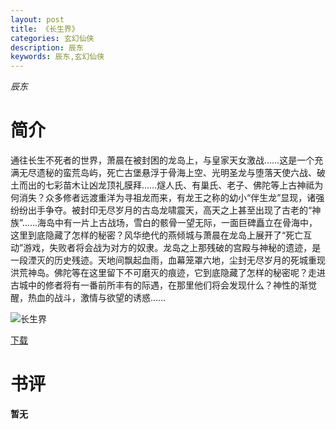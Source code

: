 ```yaml
---
layout: post
title: 《长生界》
categories: 玄幻仙侠
description: 辰东
keywords: 辰东,玄幻仙侠
---
```

*辰东*
# 简介
通往长生不死者的世界，萧晨在被封困的龙岛上，与皇家天女激战……这是一个充满无尽遗秘的蛮荒岛屿，死亡古堡悬浮于骨海上空、光明圣龙与堕落天使六战、破土而出的七彩苗木让凶龙顶礼膜拜……燧人氏、有巢氏、老子、佛陀等上古神祗为何消失？众多修者远渡重洋为寻祖龙而来，有龙王之称的幼小“伴生龙”显现，诸强纷纷出手争夺。被封印无尽岁月的古岛龙啸震天，高天之上甚至出现了古老的“神族”……海岛中有一片上古战场，雪白的骸骨一望无际，一面巨碑矗立在骨海中，这里到底隐藏了怎样的秘密？风华绝代的燕倾城与萧晨在龙岛上展开了“死亡互动”游戏，失败者将会战为对方的奴隶。龙岛之上那残破的宫殿与神秘的遗迹，是一段湮灭的历史残迹。天地间飘起血雨，血幕笼罩六地，尘封无尽岁月的死城重现洪荒神岛。佛陀等在这里留下不可磨灭的痕迹，它到底隐藏了怎样的秘密呢？走进古城中的修者将有一番前所丰有的际遇，在那里他们将会发现什么？神性的渐觉醒，热血的战斗，激情与欲望的诱惑……

![长生界](https://cdn.jsdelivr.net/gh/YYbooks0/yybooks0img@master/bookscover2/长生界.3jh125mdtrs0.jpg)

[下载](https://link.jscdn.cn/1drv/aHR0cHM6Ly8xZHJ2Lm1zL3QvcyFBaGU2R2dNWmVFb2poV3gtQU5FUXRmZzJsYUV1P2U9WGNPZG94.txt)
# 书评
**暂无**